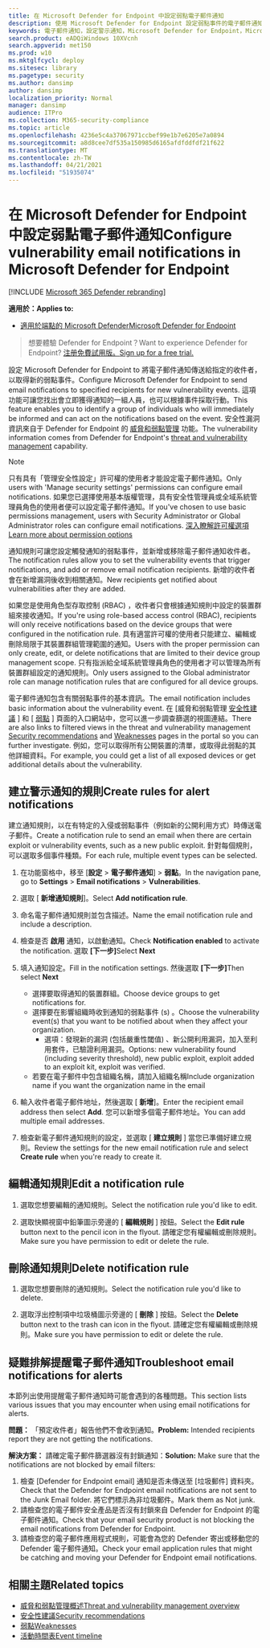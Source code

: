 ```yaml
---
title: 在 Microsoft Defender for Endpoint 中設定弱點電子郵件通知
description: 使用 Microsoft Defender for Endpoint 設定弱點事件的電子郵件通知設定。
keywords: 電子郵件通知，設定警示通知，Microsoft Defender for Endpoint，Microsoft defender for endpoint 通知，Microsoft Defender for Endpoint alert，windows 10 企業版，windows 10 教育版
search.product: eADQiWindows 10XVcnh
search.appverid: met150
ms.prod: w10
ms.mktglfcycl: deploy
ms.sitesec: library
ms.pagetype: security
ms.author: dansimp
author: dansimp
localization_priority: Normal
manager: dansimp
audience: ITPro
ms.collection: M365-security-compliance
ms.topic: article
ms.openlocfilehash: 4236e5c4a37067971ccbef99e1b7e6205e7a0894
ms.sourcegitcommit: a8d8cee7df535a150985d6165afdfddfdf21f622
ms.translationtype: MT
ms.contentlocale: zh-TW
ms.lasthandoff: 04/21/2021
ms.locfileid: "51935074"
---
```

# <a name="configure-vulnerability-email-notifications-in-microsoft-defender-for-endpoint"></a><span data-ttu-id="d9100-104">在 Microsoft Defender for Endpoint 中設定弱點電子郵件通知</span><span class="sxs-lookup"><span data-stu-id="d9100-104">Configure vulnerability email notifications in Microsoft Defender for Endpoint</span></span>

[!INCLUDE [Microsoft 365 Defender rebranding](../../includes/microsoft-defender.md)]

<span data-ttu-id="d9100-105">**適用於：**</span><span class="sxs-lookup"><span data-stu-id="d9100-105">**Applies to:**</span></span>
- [<span data-ttu-id="d9100-106">適用於端點的 Microsoft Defender</span><span class="sxs-lookup"><span data-stu-id="d9100-106">Microsoft Defender for Endpoint</span></span>](https://go.microsoft.com/fwlink/?linkid=2154037)

><span data-ttu-id="d9100-107">想要體驗 Defender for Endpoint？</span><span class="sxs-lookup"><span data-stu-id="d9100-107">Want to experience Defender for Endpoint?</span></span> [<span data-ttu-id="d9100-108">注册免費試用版。</span><span class="sxs-lookup"><span data-stu-id="d9100-108">Sign up for a free trial.</span></span>](https://www.microsoft.com/microsoft-365/windows/microsoft-defender-atp?ocid=docs-wdatp-emailconfig-abovefoldlink)

<span data-ttu-id="d9100-109">設定 Microsoft Defender for Endpoint to 將電子郵件通知傳送給指定的收件者，以取得新的弱點事件。</span><span class="sxs-lookup"><span data-stu-id="d9100-109">Configure Microsoft Defender for Endpoint to send email notifications to specified recipients for new vulnerability events.</span></span> <span data-ttu-id="d9100-110">這項功能可讓您找出會立即獲得通知的一組人員，也可以根據事件採取行動。</span><span class="sxs-lookup"><span data-stu-id="d9100-110">This feature enables you to identify a group of individuals who will immediately be informed and can act on the notifications based on the event.</span></span> <span data-ttu-id="d9100-111">安全性漏洞資訊來自于 Defender for Endpoint 的 [威脅和弱點管理](next-gen-threat-and-vuln-mgt.md) 功能。</span><span class="sxs-lookup"><span data-stu-id="d9100-111">The vulnerability information comes from Defender for Endpoint's [threat and vulnerability management](next-gen-threat-and-vuln-mgt.md) capability.</span></span>

> [!NOTE]
> <span data-ttu-id="d9100-112">只有具有「管理安全性設定」許可權的使用者才能設定電子郵件通知。</span><span class="sxs-lookup"><span data-stu-id="d9100-112">Only users with 'Manage security settings' permissions can configure email notifications.</span></span> <span data-ttu-id="d9100-113">如果您已選擇使用基本版權管理，具有安全性管理員或全域系統管理員角色的使用者便可以設定電子郵件通知。</span><span class="sxs-lookup"><span data-stu-id="d9100-113">If you've chosen to use basic permissions management, users with Security Administrator or Global Administrator roles can configure email notifications.</span></span> [<span data-ttu-id="d9100-114">深入瞭解許可權選項</span><span class="sxs-lookup"><span data-stu-id="d9100-114">Learn more about permission options</span></span>](user-roles.md)

<span data-ttu-id="d9100-115">通知規則可讓您設定觸發通知的弱點事件，並新增或移除電子郵件通知收件者。</span><span class="sxs-lookup"><span data-stu-id="d9100-115">The notification rules allow you to set the vulnerability events that trigger notifications, and add or remove email notification recipients.</span></span> <span data-ttu-id="d9100-116">新增的收件者會在新增漏洞後收到相關通知。</span><span class="sxs-lookup"><span data-stu-id="d9100-116">New recipients get notified about vulnerabilities after they are added.</span></span>

<span data-ttu-id="d9100-117">如果您是使用角色型存取控制 (RBAC) ，收件者只會根據通知規則中設定的裝置群組來接收通知。</span><span class="sxs-lookup"><span data-stu-id="d9100-117">If you're using role-based access control (RBAC), recipients will only receive notifications based on the device groups that were configured in the notification rule.</span></span>
<span data-ttu-id="d9100-118">具有適當許可權的使用者只能建立、編輯或刪除局限于其裝置群組管理範圍的通知。</span><span class="sxs-lookup"><span data-stu-id="d9100-118">Users with the proper permission can only create, edit, or delete notifications that are limited to their device group management scope.</span></span> <span data-ttu-id="d9100-119">只有指派給全域系統管理員角色的使用者才可以管理為所有裝置群組設定的通知規則。</span><span class="sxs-lookup"><span data-stu-id="d9100-119">Only users assigned to the Global administrator role can manage notification rules that are configured for all device groups.</span></span>

<span data-ttu-id="d9100-120">電子郵件通知包含有關弱點事件的基本資訊。</span><span class="sxs-lookup"><span data-stu-id="d9100-120">The email notification includes basic information about the vulnerability event.</span></span> <span data-ttu-id="d9100-121">在 [威脅和弱點管理 [安全性建議](tvm-security-recommendation.md) ] 和 [ [弱點](tvm-weaknesses.md) ] 頁面的入口網站中，您可以進一步調查篩選的視圖連結。</span><span class="sxs-lookup"><span data-stu-id="d9100-121">There are also links to filtered views in the threat and vulnerability management [Security recommendations](tvm-security-recommendation.md) and [Weaknesses](tvm-weaknesses.md) pages in the portal so you can further investigate.</span></span> <span data-ttu-id="d9100-122">例如，您可以取得所有公開裝置的清單，或取得此弱點的其他詳細資料。</span><span class="sxs-lookup"><span data-stu-id="d9100-122">For example, you could get a list of all exposed devices or get additional details about the vulnerability.</span></span>

## <a name="create-rules-for-alert-notifications"></a><span data-ttu-id="d9100-123">建立警示通知的規則</span><span class="sxs-lookup"><span data-stu-id="d9100-123">Create rules for alert notifications</span></span>

<span data-ttu-id="d9100-124">建立通知規則，以在有特定的入侵或弱點事件（例如新的公開利用方式）時傳送電子郵件。</span><span class="sxs-lookup"><span data-stu-id="d9100-124">Create a notification rule to send an email when there are certain exploit or vulnerability events, such as a new public exploit.</span></span> <span data-ttu-id="d9100-125">針對每個規則，可以選取多個事件種類。</span><span class="sxs-lookup"><span data-stu-id="d9100-125">For each rule, multiple event types can be selected.</span></span>

1. <span data-ttu-id="d9100-126">在功能窗格中，移至 [**設定**  >  **電子郵件通知**]  >  **弱點**。</span><span class="sxs-lookup"><span data-stu-id="d9100-126">In the navigation pane, go to **Settings** > **Email notifications** > **Vulnerabilities**.</span></span>

2. <span data-ttu-id="d9100-127">選取 [ **新增通知規則**]。</span><span class="sxs-lookup"><span data-stu-id="d9100-127">Select **Add notification rule**.</span></span>

3. <span data-ttu-id="d9100-128">命名電子郵件通知規則並包含描述。</span><span class="sxs-lookup"><span data-stu-id="d9100-128">Name the email notification rule and include a description.</span></span>

4. <span data-ttu-id="d9100-129">檢查是否 **啟用** 通知，以啟動通知。</span><span class="sxs-lookup"><span data-stu-id="d9100-129">Check **Notification enabled** to activate the notification.</span></span> <span data-ttu-id="d9100-130">選取 **[下一步]**</span><span class="sxs-lookup"><span data-stu-id="d9100-130">Select **Next**</span></span>

5. <span data-ttu-id="d9100-131">填入通知設定。</span><span class="sxs-lookup"><span data-stu-id="d9100-131">Fill in the notification settings.</span></span> <span data-ttu-id="d9100-132">然後選取 **[下一步]**</span><span class="sxs-lookup"><span data-stu-id="d9100-132">Then select **Next**</span></span>

    - <span data-ttu-id="d9100-133">選擇要取得通知的裝置群組。</span><span class="sxs-lookup"><span data-stu-id="d9100-133">Choose device groups to get notifications for.</span></span>
    - <span data-ttu-id="d9100-134">選擇要在影響組織時收到通知的弱點事件 (s) 。</span><span class="sxs-lookup"><span data-stu-id="d9100-134">Choose the vulnerability event(s) that you want to be notified about when they affect your organization.</span></span>
        - <span data-ttu-id="d9100-135">選項：發現新的漏洞 (包括嚴重性閾值) 、新公開利用漏洞，加入至利用套件，已驗證利用漏洞。</span><span class="sxs-lookup"><span data-stu-id="d9100-135">Options: new vulnerability found (including severity threshold), new public exploit, exploit added to an exploit kit, exploit was verified.</span></span>
    - <span data-ttu-id="d9100-136">若要在電子郵件中包含組織名稱，請加入組織名稱</span><span class="sxs-lookup"><span data-stu-id="d9100-136">Include organization name if you want the organization name in the email</span></span>

6. <span data-ttu-id="d9100-137">輸入收件者電子郵件地址，然後選取 [ **新增**]。</span><span class="sxs-lookup"><span data-stu-id="d9100-137">Enter the recipient email address then select **Add**.</span></span> <span data-ttu-id="d9100-138">您可以新增多個電子郵件地址。</span><span class="sxs-lookup"><span data-stu-id="d9100-138">You can add multiple email addresses.</span></span>

7. <span data-ttu-id="d9100-139">檢查新電子郵件通知規則的設定，並選取 [ **建立規則** ] 當您已準備好建立規則。</span><span class="sxs-lookup"><span data-stu-id="d9100-139">Review the settings for the new email notification rule and select **Create rule** when you're ready to create it.</span></span>

## <a name="edit-a-notification-rule"></a><span data-ttu-id="d9100-140">編輯通知規則</span><span class="sxs-lookup"><span data-stu-id="d9100-140">Edit a notification rule</span></span>

1. <span data-ttu-id="d9100-141">選取您想要編輯的通知規則。</span><span class="sxs-lookup"><span data-stu-id="d9100-141">Select the notification rule you'd like to edit.</span></span>

2. <span data-ttu-id="d9100-142">選取快顯視窗中鉛筆圖示旁邊的 [ **編輯規則** ] 按鈕。</span><span class="sxs-lookup"><span data-stu-id="d9100-142">Select the **Edit rule** button next to the pencil icon in the flyout.</span></span> <span data-ttu-id="d9100-143">請確定您有權編輯或刪除規則。</span><span class="sxs-lookup"><span data-stu-id="d9100-143">Make sure you have permission to edit or delete the rule.</span></span>

## <a name="delete-notification-rule"></a><span data-ttu-id="d9100-144">刪除通知規則</span><span class="sxs-lookup"><span data-stu-id="d9100-144">Delete notification rule</span></span>

1. <span data-ttu-id="d9100-145">選取您想要刪除的通知規則。</span><span class="sxs-lookup"><span data-stu-id="d9100-145">Select the notification rule you'd like to delete.</span></span>

2. <span data-ttu-id="d9100-146">選取浮出控制項中垃圾桶圖示旁邊的 [ **刪除** ] 按鈕。</span><span class="sxs-lookup"><span data-stu-id="d9100-146">Select the **Delete** button next to the trash can icon in the flyout.</span></span> <span data-ttu-id="d9100-147">請確定您有權編輯或刪除規則。</span><span class="sxs-lookup"><span data-stu-id="d9100-147">Make sure you have permission to edit or delete the rule.</span></span>

## <a name="troubleshoot-email-notifications-for-alerts"></a><span data-ttu-id="d9100-148">疑難排解提醒電子郵件通知</span><span class="sxs-lookup"><span data-stu-id="d9100-148">Troubleshoot email notifications for alerts</span></span>

<span data-ttu-id="d9100-149">本節列出使用提醒電子郵件通知時可能會遇到的各種問題。</span><span class="sxs-lookup"><span data-stu-id="d9100-149">This section lists various issues that you may encounter when using email notifications for alerts.</span></span>

<span data-ttu-id="d9100-150">**問題：** 「預定收件者」報告他們不會收到通知。</span><span class="sxs-lookup"><span data-stu-id="d9100-150">**Problem:** Intended recipients report they are not getting the notifications.</span></span>

<span data-ttu-id="d9100-151">**解決方案：** 請確定電子郵件篩選器沒有封鎖通知：</span><span class="sxs-lookup"><span data-stu-id="d9100-151">**Solution:** Make sure that the notifications are not blocked by email filters:</span></span>

1. <span data-ttu-id="d9100-152">檢查 [Defender for Endpoint email] 通知是否未傳送至 [垃圾郵件] 資料夾。</span><span class="sxs-lookup"><span data-stu-id="d9100-152">Check that the Defender for Endpoint email notifications are not sent to the Junk Email folder.</span></span> <span data-ttu-id="d9100-153">將它們標示為非垃圾郵件。</span><span class="sxs-lookup"><span data-stu-id="d9100-153">Mark them as Not junk.</span></span>
2. <span data-ttu-id="d9100-154">請檢查您的電子郵件安全產品是否沒有封鎖來自 Defender for Endpoint 的電子郵件通知。</span><span class="sxs-lookup"><span data-stu-id="d9100-154">Check that your email security product is not blocking the email notifications from Defender for Endpoint.</span></span>
3. <span data-ttu-id="d9100-155">請檢查您的電子郵件應用程式規則，可能會為您的 Defender 寄出或移動您的 Defender 電子郵件通知。</span><span class="sxs-lookup"><span data-stu-id="d9100-155">Check your email application rules that might be catching and moving your Defender for Endpoint email notifications.</span></span>

## <a name="related-topics"></a><span data-ttu-id="d9100-156">相關主題</span><span class="sxs-lookup"><span data-stu-id="d9100-156">Related topics</span></span>

- [<span data-ttu-id="d9100-157">威脅和弱點管理概述</span><span class="sxs-lookup"><span data-stu-id="d9100-157">Threat and vulnerability management overview</span></span>](next-gen-threat-and-vuln-mgt.md)
- [<span data-ttu-id="d9100-158">安全性建議</span><span class="sxs-lookup"><span data-stu-id="d9100-158">Security recommendations</span></span>](tvm-security-recommendation.md)
- [<span data-ttu-id="d9100-159">弱點</span><span class="sxs-lookup"><span data-stu-id="d9100-159">Weaknesses</span></span>](tvm-weaknesses.md)
- [<span data-ttu-id="d9100-160">活動時間表</span><span class="sxs-lookup"><span data-stu-id="d9100-160">Event timeline</span></span>](threat-and-vuln-mgt-event-timeline.md)
